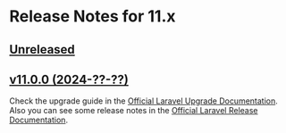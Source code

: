 # Release Notes for 11.x

## [Unreleased](https://github.com/laravel/framework/compare/v11.0.0..11.x)

## [v11.0.0 (2024-??-??)](https://github.com/laravel/framework/compare/v11.0.0...11.x)

Check the upgrade guide in the [Official Laravel Upgrade Documentation](https://laravel.com/docs/11.x/upgrade). Also you can see some release notes in the [Official Laravel Release Documentation](https://laravel.com/docs/11.x/releases).
